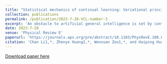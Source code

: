 ```yaml
---
title: "Statistical mechanics of continual learning: Variational principle and mean-field potential"
collection: publications
permalink: /publication/2023-7-28-VCL-number-3
excerpt: 'An obstacle to artificial general intelligence is set by continual learning of multiple tasks of a different nature. Recently, various heuristic tricks, both from machine learning and from neuroscience angles, were proposed, but they lack a unified theory foundation. Here, we focus on continual learning in single-layered and multilayered neural networks of binary weights. A variational Bayesian learning setting is thus proposed in which the neural networks are trained in a field-space, rather than a gradient-ill-defined discrete-weight space, and furthermore, weight uncertainty is naturally incorporated, and it modulates synaptic resources among tasks. From a physics perspective, we translate variational continual learning into a Franz-Parisi thermodynamic potential framework, where previous task knowledge serves as a prior probability and a reference as well. We thus interpret the continual learning of the binary perceptron in a teacher-student setting as a Franz-Parisi potential computation. The learning performance can then be analytically studied with mean-field order parameters, whose predictions coincide with numerical experiments using stochastic gradient descent methods. Based on the variational principle and Gaussian field approximation of internal preactivations in hidden layers, we also derive the learning algorithm considering weight uncertainty, which solves the continual learning with binary weights using multilayered neural networks, and performs better than the currently available metaplasticity algorithm in which binary synapses bear hidden continuous states and the synaptic plasticity is modulated by a heuristic regularization function. Our proposed principled frameworks also connect to elastic weight consolidation, weight-uncertainty modulated learning, and neuroscience-inspired metaplasticity, providing a theoretically grounded method for real-world multitask learning with deep networks..'
date: 2023-7-28
venue: 'Physical Review E'
paperurl: 'https://journals.aps.org/pre/abstract/10.1103/PhysRevE.108.014309'
citation: 'Chan Li1,*, Zhenye Huang2,*, Wenxuan Zou1,*, and Haiping Huang. (2023). &quot;Statistical mechanics of continual learning: Variational principle and mean-field potential.&quot; <i>Physical Review E</i>.'
---
```


[Download paper here](https://journals.aps.org/pre/abstract/10.1103/PhysRevE.108.014309)

